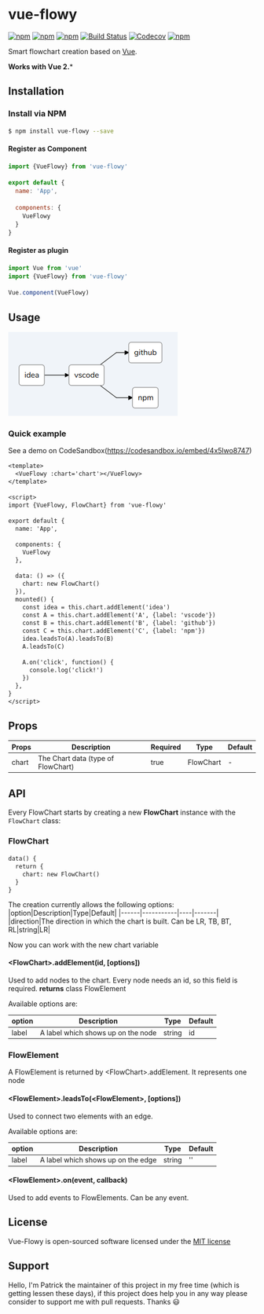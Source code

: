 # vue-flowy

[![npm](https://img.shields.io/npm/v/vue-flowy.svg?style=flat-square)](https://www.npmjs.com/package/vue-flowy)
[![npm](https://img.shields.io/npm/dt/vue-flowy.svg?style=flat-square)](https://www.npmjs.com/package/vue-flowy)
[![npm](https://img.shields.io/npm/dm/vue-flowy.svg?style=flat-square)](https://www.npmjs.com/package/vue-flowy)
[![Build Status](https://img.shields.io/travis/patcher56/vue-flowy.svg?style=flat-square)](https://travis-ci.org/patcher56/vue-flowy)
[![Codecov](https://img.shields.io/codecov/c/github/patcher56/vue-flowy.svg?style=flat-square)](https://codecov.io/gh/patcher56/vue-flowy)
[![npm](https://img.shields.io/npm/l/vue-flowy.svg?style=flat-square)](http://opensource.org/licenses/MIT)

Smart flowchart creation based on [Vue](https://vuejs.org/).

**Works with Vue 2.***

## Installation

### Install via NPM
```sh
$ npm install vue-flowy --save
```

#### Register as Component
```js
import {VueFlowy} from 'vue-flowy'

export default {
  name: 'App',

  components: {
    VueFlowy
  }
}
```

#### Register as plugin
```js
import Vue from 'vue'
import {VueFlowy} from 'vue-flowy'

Vue.component(VueFlowy)
```

## Usage

![screenshot](screenshot.png "Screenshot of a simple VueFlowy Chart")

### Quick example

See a demo on CodeSandbox(https://codesandbox.io/embed/4x5lwo8747)

```vue
<template>
  <VueFlowy :chart='chart'></VueFlowy>
</template>

<script>
import {VueFlowy, FlowChart} from 'vue-flowy'

export default {
  name: 'App',

  components: {
    VueFlowy
  },

  data: () => ({
    chart: new FlowChart()
  }),
  mounted() {
    const idea = this.chart.addElement('idea')
    const A = this.chart.addElement('A', {label: 'vscode'})
    const B = this.chart.addElement('B', {label: 'github'})
    const C = this.chart.addElement('C', {label: 'npm'})
    idea.leadsTo(A).leadsTo(B)
    A.leadsTo(C)

    A.on('click', function() {
      console.log('click!')
    })
  },
}
</script>
```

## Props
|Props|Description|Required|Type|Default|
|-----|-----------|--------|----|-------|
|chart|The Chart data (type of FlowChart)|true|FlowChart|-|

## API
Every FlowChart starts by creating a new **FlowChart** instance with the `FlowChart` class:

### FlowChart
```vue
data() {
  return {
    chart: new FlowChart()
  }
}
```

The creation currently allows the following options:
|option|Description|Type|Default|
|------|-----------|----|-------|
|direction|The direction in which the chart is built. Can be LR, TB, BT, RL|string|LR|

Now you can work with the new chart variable

#### \<FlowChart>.addElement(id, [options])
Used to add nodes to the chart. Every node needs an id, so this field is required.
**returns** class FlowElement

Available options are:

|option|Description|Type|Default|
|------|-----------|----|-------|
|label|A label which shows up on the node|string|id|

### FlowElement
A FlowElement is returned by \<FlowChart>.addElement. It represents one node

#### \<FlowElement>.leadsTo(\<FlowElement>, [options])
Used to connect two elements with an edge.

Available options are:

|option|Description|Type|Default|
|------|-----------|----|-------|
|label|A label which shows up on the edge|string|''|

#### \<FlowElement>.on(event, callback)
Used to add events to FlowElements. Can be any event.

## License

Vue-Flowy is open-sourced software licensed under the [MIT license](http://opensource.org/licenses/MIT)

## Support
Hello, I'm Patrick the maintainer of this project in my free time (which is getting lessen these days), if this project does help you in any way please consider to support me with pull requests. Thanks :smiley:
